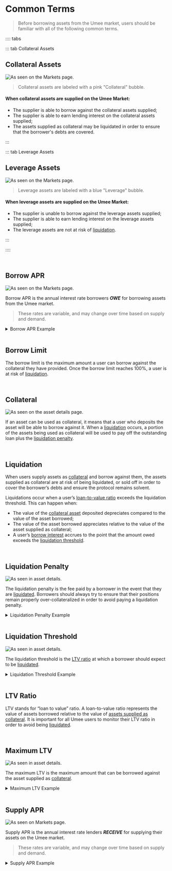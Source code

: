 # Common Terms

> Before borrowing assets from the Umee market, users should be familiar with all of the following common terms.

:::: tabs

::: tab Collateral Assets

## Collateral Assets

![As seen on the Markets page.](/bg/collateral-bubble.png)

> Collateral assets are labeled with a pink "Collateral" bubble.

#### When collateral assets are supplied on the Umee Market:
- The supplier is able to borrow against the collateral assets supplied;
- The supplier is able to earn lending interest on the collateral assets supplied;
- The assets supplied as collateral may be liquidated in order to ensure that the borrower's debts are covered.

:::

::: tab Leverage Assets

## Leverage Assets

![As seen on the Markets page.](/bg/leverage-bubble.png)

> Leverage assets are labeled with a blue "Leverage" bubble.

#### When leverage assets are supplied on the Umee Market:
- The supplier is unable to borrow against the leverage assets supplied;
- The supplier is able to earn lending interest on the leverage assets supplied;
- The leverage assets are not at risk of [liquidation](/users/using-the-web-app/common-terms.html#liquidation).

:::

::::

<br>

## Borrow APR

![As seen on the Markets page.](/bg/borrow-apr.png)

Borrow APR is the annual interest rate borrowers _**OWE**_ for borrowing assets from the Umee market.

> These rates are variable, and may change over time based on supply and demand.

<details><summary>Borrow APR Example</summary>

*If USDC has a borrow APR of 5%, it indicates that a user who borrows 1,000 USDC may accrue roughly $50 in USDC interest on the loan after a year.*

*This user may have a total outstanding loan of 1,050 USDC after a year if the borrow APR remains constant.* 

</details>

<br>

## Borrow Limit

The borrow limit is the maximum amount a user can borrow against the collateral they have provided. Once the borrow limit reaches 100%, a user is at risk of [liquidation](/users/using-the-web-app/common-terms.html#liquidation).

<br>

## Collateral

![As seen on the asset details page.](/bg/collateral-yes-no.png)

If an asset can be used as collateral, it means that a user who deposits the asset will be able to borrow against it. When a [liquidation](/users/using-the-web-app/common-terms.html#liquidation) occurs, a portion of the assets being used as collateral will be used to pay off the outstanding loan plus the [liquidation penalty](/users/using-the-web-app/common-terms.html#liquidation-penalty).

<br>

## Liquidation

When users supply assets as [collateral](/users/using-the-web-app/common-terms.html#collateral) and borrow against them, the assets supplied as collateral are at risk of being liquidated, or sold off in order to cover the borrower’s debts and ensure the protocol remains solvent.

Liquidations occur when a user’s [loan-to-value ratio](/users/using-the-web-app/common-terms.html#ltv-ratio) exceeds the liquidation threshold. This can happen when:
- The value of the [collateral asset](/users/using-the-web-app/common-terms.html#collateral-assets) deposited depreciates compared to the value of the asset borrowed;
- The value of the asset borrowed appreciates relative to the value of the asset supplied as collateral;
- A user’s [borrow interest](/users/using-the-web-app/common-terms.html#borrow-apr) accrues to the point that the amount owed exceeds the [liquidation threshold](/users/using-the-web-app/common-terms.html#liquidation-threshold).

<br>

## Liquidation Penalty

![As seen in asset details.](/bg/liquidation-penalty.png)

The liquidation penalty is the fee paid by a borrower in the event that they are [liquidated](/users/using-the-web-app/common-terms.html#liquidation). Borrowers should always try to ensure that their positions remain properly over-collateralized in order to avoid paying a liquidation penalty.

<details><summary>Liquidation Penalty Example</summary>

*If a debt of 1,000 USDC is liquidated and the liquidation penalty is 10%, the borrower should expect to have 1,100 USDC worth of collateral liquidated.*

</details>

<br>

## Liquidation Threshold

![As seen in asset details.](/bg/liquidation-threshold.png)

The liquidation threshold is the [LTV ratio](/users/using-the-web-app/common-terms.html#ltv-ratio) at which a borrower should expect to be [liquidated](/users/using-the-web-app/common-terms.html#liquidation).

<details><summary>Liquidation Threshold Example</summary>

Assuming UMEE has a liquidation threshold of 15%, and the value of ATOM remains constant:

*A user provides $1,000 USD worth of UMEE and borrows the maximum allowable amount of $100 worth of other assets (10% LTV). The value of the borrowed assets increases to $150, bringing the user’s LTV ratio to 55%. This borrower will be liquidated in order to ensure their position stays properly over-collateralized.*

</details>

<br>

## LTV Ratio

LTV stands for “loan to value” ratio. A loan-to-value ratio represents the value of assets borrowed relative to the value of [assets supplied as collateral](/users/using-the-web-app/common-terms.html#collateral-assets). It is important for all Umee users to monitor their LTV ratio in order to avoid being [liquidated](/users/using-the-web-app/common-terms.html#liquidation).

<br>

## Maximum LTV

![As seen in asset details.](/bg/max-ltv.png)

The maximum LTV is the maximum amount that can be borrowed against the asset supplied as [collateral](/users/using-the-web-app/common-terms.html#collateral).

<details><summary>Maximum LTV Example</summary>

Assuming ATOM has a maximum LTV of 50%:

*A user who provides $1,000 USD worth of ATOM will be able to borrow up to $500 in other assets.*

</details>

<br>

## Supply APR

![As seen on Markets page.](/bg/supply-apr.png)

Supply APR is the annual interest rate lenders _**RECEIVE**_ for supplying their assets on the Umee market.

> These rates are variable, and may change over time based on supply and demand.

<details><summary>Supply APR Example</summary>

*If USDC has a supply APR of 5%, it indicates that a user who supplies 1,000 USDC may earn roughly $50 in USDC over the course of a year, paid by borrowers.*

*This user may be able to withdraw 1,050 USDC after a year if the supply APR remains constant.*

</details>
